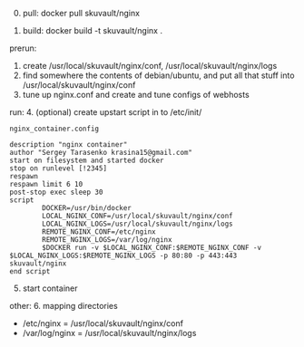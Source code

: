 0. pull:
	docker pull skuvault/nginx

0. build:
	docker build -t skuvault/nginx .

prerun:
1. create /usr/local/skuvault/nginx/conf, /usr/local/skuvault/nginx/logs
2. find somewhere the contents of debian/ubuntu, and put all that stuff into /usr/local/skuvault/nginx/conf
3. tune up nginx.conf and create and tune configs of webhosts

run:
4. (optional) create upstart script in to /etc/init/
```
nginx_container.config

description "nginx container"
author "Sergey Tarasenko krasina15@gmail.com"
start on filesystem and started docker
stop on runlevel [!2345]
respawn
respawn limit 6 10
post-stop exec sleep 30
script
        DOCKER=/usr/bin/docker
        LOCAL_NGINX_CONF=/usr/local/skuvault/nginx/conf
        LOCAL_NGINX_LOGS=/usr/local/skuvault/nginx/logs
        REMOTE_NGINX_CONF=/etc/nginx
        REMOTE_NGINX_LOGS=/var/log/nginx
        $DOCKER run -v $LOCAL_NGINX_CONF:$REMOTE_NGINX_CONF -v $LOCAL_NGINX_LOGS:$REMOTE_NGINX_LOGS -p 80:80 -p 443:443 skuvault/nginx
end script
```
5. start container

other:
6. mapping directories
- /etc/nginx = /usr/local/skuvault/nginx/conf
- /var/log/nginx = /usr/local/skuvault/nginx/logs
